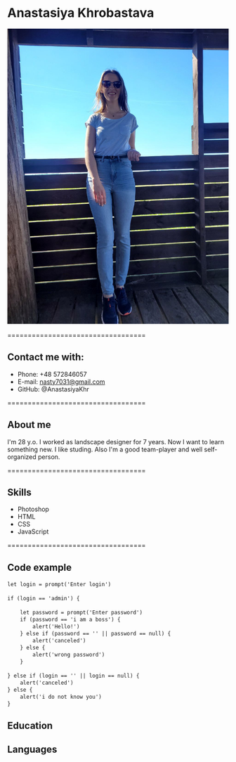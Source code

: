 # **Anastasiya Khrobastava**

![photo](/photo.jpg)

==================================

## Contact me with:

* Phone: +48 572846057
* E-mail: nasty7031@gmail.com
* GitHub: @AnastasiyaKhr

==================================

## About me

I'm 28 y.o. I worked as landscape designer for 7 years. Now I want to learn something new. I like studing. Also I'm a good team-player and well self-organized person.

==================================

## Skills

* Photoshop
* HTML
* CSS
* JavaScript

==================================

## Code example

```
let login = prompt('Enter login')

if (login == 'admin') {

    let password = prompt('Enter password')
    if (password == 'i am a boss') {
        alert('Hello!')
    } else if (password == '' || password == null) {
        alert('canceled')
    } else {
        alert('wrong password')
    }

} else if (login == '' || login == null) {
    alert('canceled')
} else {
    alert('i do not know you')
}
```

## Education

## Languages